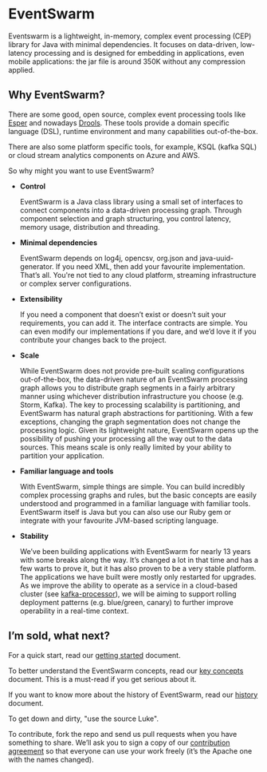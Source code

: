 # EventSwarm

Eventswarm is a lightweight, in-memory, complex event processing (CEP)
library for Java with minimal dependencies. It focuses on data-driven,
low-latency processing and is designed for embedding in applications,
even mobile applications: the jar file is around 350K without any
compression applied.

## Why EventSwarm?

There are some good, open source, complex event processing tools like
[Esper](http://esper.codehaus.org) and nowadays [Drools](http://drools.org).
These tools provide a domain specific language (DSL), runtime environment and many
capabilities out-of-the-box.

There are also some platform specific tools, for example, KSQL (kafka SQL) or cloud 
stream analytics components on Azure and AWS. 

So why might you want to use EventSwarm?

-   **Control**

    EventSwarm is a Java class library using a small set of interfaces
    to connect components into a data-driven processing graph. Through
    component selection and graph structuring, you control latency,
    memory usage, distribution and threading.

-   **Minimal dependencies**

    EventSwarm depends on log4j, opencsv, org.json and
    java-uuid-generator. If you need XML, then add your favourite
    implementation. That’s all. You're not tied to any cloud platform,
    streaming infrastructure or complex server configurations.

-   **Extensibility**

    If you need a component that doesn’t exist or doesn’t suit your
    requirements, you can add it. The interface contracts are simple.
    You can even modify our implementations if you dare, and we’d love
    it if you contribute your changes back to the project.

-   **Scale**

    While EventSwarm does not provide pre-built scaling configurations
    out-of-the-box, the data-driven nature of an EventSwarm processing
    graph allows you to distribute graph segments in a fairly arbitrary
    manner using whichever distribution infrastructure you choose (e.g.
    Storm, Kafka). The key to processing scalability is partitioning,
    and EventSwarm has natural graph abstractions for partitioning. With
    a few exceptions, changing the graph segmentation does not change
    the processing logic. Given its lightweight nature, EventSwarm
    opens up the possibility of pushing your processing all the way out
    to the data sources. This means scale is only really limited by your
    ability to partition your application.

-   **Familiar language and tools**

    With EventSwarm, simple things are simple. You can build incredibly
    complex processing graphs and rules, but the basic concepts are
    easily understood and programmed in a familiar language with
    familiar tools. EventSwarm itself is Java but you can also use our
    Ruby gem or integrate with your favourite JVM-based scripting
    language.

-   **Stability**

    We’ve been building applications with EventSwarm for nearly 13 years with 
    some breaks along the way. It’s changed a lot in that time and has 
    a few warts to prove it, but it has also proven to be a very stable platform. 
    The applications we have built were mostly only restarted for upgrades. As we
    improve the ability to operate as a service in a cloud-based cluster (see 
    [kafka-processor](https://github.com/eventswarm/kafka-processor)), we will 
    be aiming to support rolling deployment patterns (e.g. blue/green, canary) to further 
    improve operability in a real-time context. 

## I’m sold, what next?

For a quick start, read our [getting started](./GETTING_STARTED.md) document.

To better understand the EventSwarm concepts, read our [key concepts](./CONCEPTS.md)
document. This is a must-read if you get serious about it.

If you want to know more about the history of EventSwarm, read our
[history](./HISTORY.md) document.

To get down and dirty, "use the source Luke".

To contribute, fork the repo and send us pull requests when you have
something to share. We’ll ask you to sign a copy of our [contribution
agreement](./CONTRIBUTORS_AGREEMENT.txt) so that everyone can use your
work freely (it’s the Apache one with the names changed).
